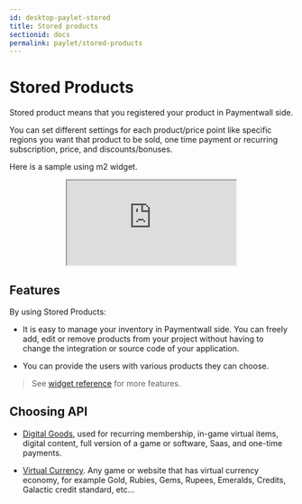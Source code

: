 ```yaml
---
id: desktop-paylet-stored
title: Stored products
sectionid: docs
permalink: paylet/stored-products
---
```


# Stored Products

Stored product means that you registered your product in Paymentwall side.

You can set different settings for each product/price point like specific regions you want that product to be sold, one time payment or recurring subscription, price, and discounts/bonuses.

Here is a sample using m2 widget.

<div class="docs-iframe" style="text-align: center;">
	<iframe src="https://api.paymentwall.com/api/subscription/?key=048c51f8fc834a1467db96b683f16e70&uid=testuser&widget=m2_1&sign_version=2&sign=87363025d50bd587eaec63937a20a6e3">
	</iframe>
</div>

## Features

By using Stored Products:

* It is easy to manage your inventory in Paymentwall side. You can freely add, edit or remove products from your project without having to change the integration or source code of your application.

* You can provide the users with various products they can choose.

> See [widget reference](/paylet/widget/reference) for more features.

## Choosing API

* [Digital Goods](/paylet/stored/dg), used for recurring membership, in-game virtual items, digital content, full version of a game or software, Saas, and one-time payments.

* [Virtual Currency](/paylet/stored/vc). Any game or website that has virtual currency economy, for example Gold, Rubies, Gems, Rupees, Emeralds, Credits, Galactic credit standard, etc...
